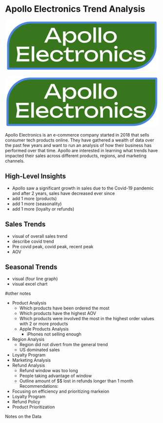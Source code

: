 # Apollo Electronics Trend Analysis
<div align="center">
  <img src="https://github.com/ricky-santos/apollo-electronics-trend-analysis/blob/main/Apollo%20Logo.png?raw=true" alt="Apollo Logo" width="500">
</div>

![Apolo Logo](https://github.com/ricky-santos/apollo-electronics-trend-analysis/blob/main/Apollo%20Logo.png?raw=true)

Apollo Electronics is an e-commerce company started in 2018 that sells consumer tech products online. They have gathered a wealth of data over the past few years and want to run an analysis of how their business has performed over that time. Apollo are interested in learning what trends have impacted their sales across different products, regions, and marketing channels.

## High-Level Insights

* Apollo saw a significant growth in sales due to the Covid-19 pandemic and after 2 years, sales have decreased ever since
* add 1 more (products)
* add 1 more (seasonality)
* add 1 more (loyalty or refunds)

## Sales Trends

* visual of overall sales trend
* describe covid trend
* Pre covid peak, covid peak, recent peak
* AOV

## Seasonal Trends

- visual (four line graph)
- visual excel chart

#other notes
- Product Analysis
    - Which products have been ordered the most
    - Which products have the highest AOV
    - Which products were involved the most in the highest order values with 2 or more products
    - Apple Products Analysis
        - iPhones not selling enough
- Region Analysis
    - Region did not divert from the general trend
    - US dominated sales
- Loyalty Program
- Marketing Analysis
- Refund Analysis
    - Refund window was too long
    - People taking advantage of window
    - Outline amount of $$ lost in refunds longer than 1 month
Recommendations:
- Focusing on efficiency and prioritizing markeion
- Loyalty Program
- Refund Policy
- Product Prioritization

Notes on the Data

